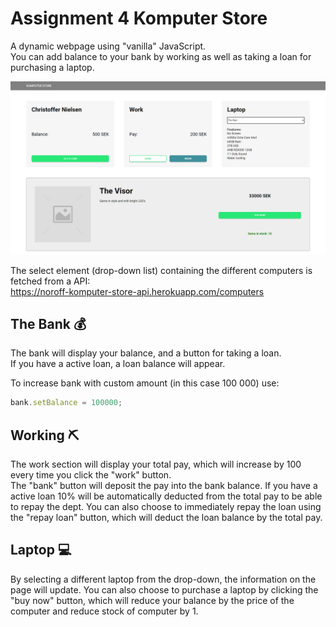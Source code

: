# Assignment 4 Komputer Store

A dynamic webpage using "vanilla" JavaScript.  
You can add balance to your bank by working as well as taking a loan for purchasing a laptop.

![Komputer-Store.png](/komputer-store.png)

The select element (drop-down list) containing the different computers is fetched from a API:  
https://noroff-komputer-store-api.herokuapp.com/computers

## The Bank 💰

The bank will display your balance, and a button for taking a loan.  
If you have a active loan, a loan balance will appear.

To increase bank with custom amount (in this case 100 000) use:  

```javascript
bank.setBalance = 100000;
```


## Working ⛏

The work section will display your total pay, which will increase by 100 every time you click the "work" button.  
The "bank" button will deposit the pay into the bank balance. If you have a active loan 10% will be automatically deducted from the total pay to be able to repay the dept. You can also choose to immediately repay the loan using the "repay loan" button, which will deduct the loan balance by the total pay.

## Laptop 💻

By selecting a different laptop from the drop-down, the information on the page will update.
You can also choose to purchase a laptop by clicking the "buy now" button, which will reduce your balance by the price of the computer and reduce stock of computer by 1.


